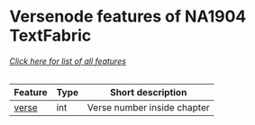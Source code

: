 # Versenode features of NA1904 TextFabric
###### [Click here for list of all features](home.md)

Feature | Type | Short description
--- | --- | ---
[verse](verse.md) | int | Verse number inside chapter

